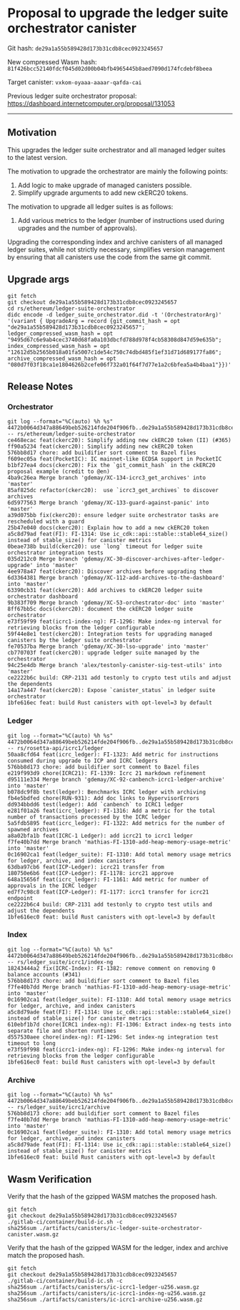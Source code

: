 # Proposal to upgrade the ledger suite orchestrator canister

Git hash: `de29a1a55b589428d173b31cdb8cec0923245657`

New compressed Wasm hash: `81f426bcc52140fdcf045d02d00b04bfb4965445b8aed7090d174fcdebf8beea`

Target canister: `vxkom-oyaaa-aaaar-qafda-cai`

Previous ledger suite orchestrator proposal: https://dashboard.internetcomputer.org/proposal/131053

---

## Motivation

This upgrades the ledger suite orchestrator and all managed ledger suites to the latest version.

The motivation to upgrade the orchestrator are mainly the following points:
1. Add logic to make upgrade of managed canisters possible.
2. Simplify upgrade arguments to add new ckERC20 tokens.

The motivation to upgrade all ledger suites is as follows:
1. Add various metrics to the ledger (number of instructions used during upgrades and the number of approvals).

Upgrading the corresponding index and archive canisters of all managed ledger suites, while not strictly necessary, simplifies version management by ensuring that all canisters use the code from the same git commit.


## Upgrade args

```
git fetch
git checkout de29a1a55b589428d173b31cdb8cec0923245657
cd rs/ethereum/ledger-suite-orchestrator
didc encode -d ledger_suite_orchestrator.did -t '(OrchestratorArg)' '(variant { UpgradeArg = record {git_commit_hash = opt "de29a1a55b589428d173b31cdb8cec0923245657"; ledger_compressed_wasm_hash = opt "9495d67c6e9ab4cec3740d68fa0a103dbcfd788d978f4cb58308d847d59e635b"; index_compressed_wasm_hash = opt "12612d5b2565b018a01fa5007c1de54c750c74dbd485f1ef31d71d689177fa86"; archive_compressed_wasm_hash = opt "080d7f03f18ca1e1804626b2cefe06f732a01f64f7d77e1a2c6bfea5a4b4baa1"}})'
```

## Release Notes

### Orchestrator

```
git log --format="%C(auto) %h %s" 4472b0064d347a88649beb526214fde204f906fb..de29a1a55b589428d173b31cdb8cec0923245657 -- rs/ethereum/ledger-suite-orchestrator
ce468ecac feat(ckerc20): Simplify adding new ckERC20 token (II) (#365)
ff90a5234 feat(ckerc20): Simplify adding new ckERC20 token
576bb8d17 chore: add buildifier sort comment to Bazel files
f609ec05a feat(PocketIC): IC mainnet-like ECDSA support in PocketIC
b1bf27ea4 docs(ckerc20): Fix the `git_commit_hash` in the ckERC20 proposal example (credit to @en)
4ba9c26ea Merge branch 'gdemay/XC-134-icrc3_get_archives' into 'master'
85af825dc refactor(ckerc20):  use `icrc3_get_archives` to discover archives
6d5977563 Merge branch 'gdemay/XC-133-guard-against-panic' into 'master'
a39d075bb fix(ckerc20): ensure ledger suite orchestrator tasks are rescheduled with a guard
25b47e040 docs(ckerc20): Explain how to add a new ckERC20 token
a5c8d79ad feat(FI): FI-1314: Use ic_cdk::api::stable::stable64_size() instead of stable_size() for canister metrics
0beae738b build(ckerc20): use `long` timeout for ledger suite orchestrator integration tests
035d212c0 Merge branch 'gdemay/XC-30-discover-archives-after-ledger-upgrade' into 'master'
4ee978a47 feat(ckerc20): Discover archives before upgrading them
6d3364381 Merge branch 'gdemay/XC-112-add-archives-to-the-dashboard' into 'master'
63390cb31 feat(ckerc20): Add archives to ckERC20 ledger suite orchestrator dashboard
9b383f709 Merge branch 'gdemay/XC-53-orchestrator-doc' into 'master'
8ff67bb5c docs(ckerc20): document the ckERC20 ledger suite orchestrator
e73f59f99 feat(icrc1-index-ng): FI-1296: Make index-ng interval for retrieving blocks from the ledger configurable
59f44e8e1 test(ckerc20): Integration tests for upgrading managed canisters by the ledger suite orchestrator
fe70537ba Merge branch 'gdemay/XC-30-lso-upgrade' into 'master'
cb770703f feat(ckerc20): upgrade ledger suite managed by the orchestrator
94c25e4db Merge branch 'alex/testonly-canister-sig-test-utils' into 'master'
ce2222b6c build: CRP-2131 add testonly to crypto test utils and adjust the dependents
14a17a447 feat(ckerc20): Expose `canister_status` in ledger suite orchestrator
1bfe616ec feat: build Rust canisters with opt-level=3 by default
 ```

### Ledger

```
git log --format="%C(auto) %h %s" 4472b0064d347a88649beb526214fde204f906fb..de29a1a55b589428d173b31cdb8cec0923245657 -- rs/rosetta-api/icrc1/ledger
50aa8cfd64 feat(icrc_ledger): FI-1323: Add metric for instructions consumed during upgrade to ICP and ICRC ledgers
576bb8d173 chore: add buildifier sort comment to Bazel files
e219f993d9 chore(ICRC21): FI-1339: Icrc 21 markdown refinement
d95111e334 Merge branch 'gdemay/XC-92-canbench-icrc1-ledger-archive' into 'master'
b078dc9f8b test(ledger): Benchmarks ICRC ledger with archiving
fb4e5bdfed chore(RUN-931): Add doc links to HypervisorErrors
dd934bbdd6 test(ledger): Add `canbench` to ICRC1 ledger
e281f01a26 feat(icrc_ledger): FI-1316: Add a metric for the total number of transactions processed by the ICRC ledger
5a5fdb5895 feat(icrc_ledger): FI-1322: Add metrics for the number of spawned archives
a8a02bfa1b feat(ICRC-1 Ledger): add icrc21 to icrc1 ledger
f7fe40b7dd Merge branch 'mathias-FI-1310-add-heap-memory-usage-metric' into 'master'
0c16902ca1 feat(ledger_suite): FI-1310: Add total memory usage metrics for ledger, archive, and index canisters
63dba97cb6 feat(ICP-Ledger): icrc21 transfer from
180750e6b6 feat(ICP-Ledger): FI-1178: icrc21 approve
648a15656f feat(icrc_ledger): FI-1161: Add metric for number of approvals in the ICRC ledger
ed7f7c98c8 feat(ICP-Ledger): FI-1177: icrc1 transfer for icrc21 endpoint
ce2222b6c4 build: CRP-2131 add testonly to crypto test utils and adjust the dependents
1bfe616ec0 feat: build Rust canisters with opt-level=3 by default
```

### Index

```
git log --format="%C(auto) %h %s" 4472b0064d347a88649beb526214fde204f906fb..de29a1a55b589428d173b31cdb8cec0923245657 -- rs/ledger_suite/icrc1/index-ng
18243444a2 fix(ICRC-Index): FI-1382: remove comment on removing 0 balance accounts (#341)
576bb8d173 chore: add buildifier sort comment to Bazel files
f7fe40b7dd Merge branch 'mathias-FI-1310-add-heap-memory-usage-metric' into 'master'
0c16902ca1 feat(ledger_suite): FI-1310: Add total memory usage metrics for ledger, archive, and index canisters
a5c8d79ade feat(FI): FI-1314: Use ic_cdk::api::stable::stable64_size() instead of stable_size() for canister metrics
610ebf1b7d chore(ICRC1 index-ng): FI-1306: Extract index-ng tests into separate file and shorten runtimes
d557530aee chore(index-ng): FI-1296: Set index-ng integration test timeout to long
e73f59f998 feat(icrc1-index-ng): FI-1296: Make index-ng interval for retrieving blocks from the ledger configurable
1bfe616ec0 feat: build Rust canisters with opt-level=3 by default
```

### Archive

```
git log --format="%C(auto) %h %s" 4472b0064d347a88649beb526214fde204f906fb..de29a1a55b589428d173b31cdb8cec0923245657 -- rs/ledger_suite/icrc1/archive
576bb8d173 chore: add buildifier sort comment to Bazel files
f7fe40b7dd Merge branch 'mathias-FI-1310-add-heap-memory-usage-metric' into 'master'
0c16902ca1 feat(ledger_suite): FI-1310: Add total memory usage metrics for ledger, archive, and index canisters
a5c8d79ade feat(FI): FI-1314: Use ic_cdk::api::stable::stable64_size() instead of stable_size() for canister metrics
1bfe616ec0 feat: build Rust canisters with opt-level=3 by default
```

## Wasm Verification

Verify that the hash of the gzipped WASM matches the proposed hash.

```
git fetch
git checkout de29a1a55b589428d173b31cdb8cec0923245657
./gitlab-ci/container/build-ic.sh -c
sha256sum ./artifacts/canisters/ic-ledger-suite-orchestrator-canister.wasm.gz
```

Verify that the hash of the gzipped WASM for the ledger, index and archive match the proposed hash.

```
git fetch
git checkout de29a1a55b589428d173b31cdb8cec0923245657
./gitlab-ci/container/build-ic.sh -c
sha256sum ./artifacts/canisters/ic-icrc1-ledger-u256.wasm.gz
sha256sum ./artifacts/canisters/ic-icrc1-index-ng-u256.wasm.gz
sha256sum ./artifacts/canisters/ic-icrc1-archive-u256.wasm.gz
```

